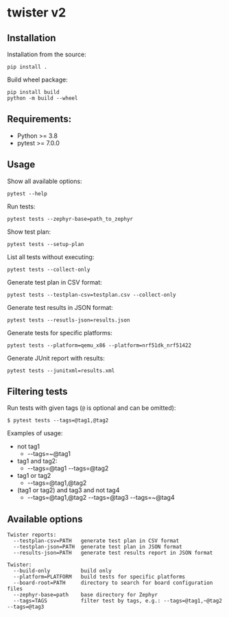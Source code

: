 # twister v2

## Installation

Installation from the source:
```
pip install .
```

Build wheel package:
```
pip install build
python -m build --wheel
```

## Requirements:

- Python >= 3.8
- pytest >= 7.0.0

## Usage

Show all available options:
```
pytest --help
```

Run tests:
```
pytest tests --zephyr-base=path_to_zephyr
```

Show test plan:
```
pytest tests --setup-plan
```

List all tests without executing:
```
pytest tests --collect-only
```

Generate test plan in CSV format:
```
pytest tests --testplan-csv=testplan.csv --collect-only
```

Generate test results in JSON format:
```
pytest tests --resutls-json=results.json
```

Generate tests for specific platforms:
```
pytest tests --platform=qemu_x86 --platform=nrf51dk_nrf51422
```

Generate JUnit report with results:
```
pytest tests --junitxml=results.xml
```

## Filtering tests

Run tests with given tags (`@` is optional and can be omitted):
```
$ pytest tests --tags=@tag1,@tag2
```

Examples of usage:

* not tag1
  * --tags=~@tag1
* tag1 and tag2:
  * --tags=@tag1 --tags=@tag2
* tag1 or tag2
  * --tags=@tag1,@tag2
* (tag1 or tag2) and tag3 and not tag4
  * --tags=@tag1,@tag2 --tags=@tag3 --tags=~@tag4


## Available options

```
Twister reports:
  --testplan-csv=PATH   generate test plan in CSV format
  --testplan-json=PATH  generate test plan in JSON format
  --results-json=PATH   generate test results report in JSON format

Twister:
  --build-only          build only
  --platform=PLATFORM   build tests for specific platforms
  --board-root=PATH     directory to search for board configuration files
  --zephyr-base=path    base directory for Zephyr
  --tags=TAGS           filter test by tags, e.g.: --tags=@tag1,~@tag2 --tags=@tag3
```
